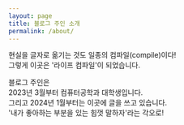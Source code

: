 ```yaml
---
layout: page
title: 블로그 주인 소개
permalink: /about/
---
```


현실을 글자로 옮기는 것도 일종의 컴파일(compile)이다!  
그렇게 이곳은 '라이프 컴파일'이 되었습니다.  

블로그 주인은  
2023년 3월부터 컴퓨터공학과 대학생입니다.  
그리고 2024년 1월부터는 이곳에 글을 쓰고 있습니다.  
'내가 좋아하는 부분을 있는 힘껏 말하자'라는 각오로!
